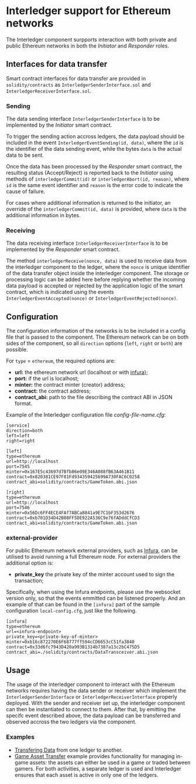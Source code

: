 # Interledger support for Ethereum networks

The Interledger component surpports interaction with both private and public Ethereum networks in both the *Initiator* and *Responder* roles. 

## Interfaces for data transfer

Smart contract interfaces for data transfer are provided in `solidity/contracts` as `InterledgerSenderInterface.sol` and `InterledgerReceiverInterface.sol`.

### Sending

The data sending interface `InterledgerSenderInterface` is to be implemented by the *Initiator* smart contract.

To trigger the sending action accross ledgers, the data payload should be included in the event `InterledgerEventSending(id, data)`, where the `id` is the identifier of the data sending event, while the bytes `data` is the actual data to be sent.

Once the data has been processed by the *Responder* smart contract, the resulting status (Accept/Reject) is reported back to the *Initiator* using methods of `interledgerCommit(id)` or `interledgerAbort(id, reason)`, where `id` is the same event identifier and `reason` is the error code to indicate the cause of failure.

For cases where additional information is returned to the initiator, an override of the `interledgerCommit(id, data)` is provided, where `data` is the additional information in bytes.

### Receiving

The data receiving interface `InterledgerReceiverInterface` is to be implemented by the *Responder* smart contract.

The method `interledgerReceive(nonce, data)` is used to receive data from the interledger component to the ledger, where the `nonce` is unique identifier of the data transfer object inside the interledger component. The storage or processing logic can be added here before replying whether the incoming data payload is accepted or rejected by the application logic of the smart contract, which is indicated using the events `InterledgerEventAccepted(nonce)` or `InterledgerEventRejected(nonce)`.

## Configuration

The configuration information of the networks is to be included in a config file that is passed to the component. The Ethereum network can be on both sides of the component, so all `direction` options (`left`, `right` or `both`) are possible.

For `type` =  `ethereum`, the required options are:

- **url:** the ethereum network url (localhost or with [infura](https://infura.io/));
- **port:** if the url is localhost;
- **minter:** the contract minter (creator) address;
- **contract:** the contract address;
- **contract_abi:** path to the file describing the contract ABI in JSON format.

Example of the Interledger configuration file *config-file-name.cfg*:

```
[service]
direction=both
left=left
right=right

[left]
type=ethereum
url=http://localhost
port=7545
minter=0x167E5c43697d7Bfb86e09E346A088fB63A461B11
contract=0x820381CE97F81Fd934359425699A730FAC6C0258
contract_abi=solidity/contracts/GameToken.abi.json

[right]
type=ethereum
url=http://localhost
port=7546
minter=0x56Dc6FF4ECE4FAf7ABCa8841a9E7C1bF353d2676
contract=0xb701D34D42B08FF5DE922A536C9e76fADddCfCD3
contract_abi=solidity/contracts/GameToken.abi.json
```

### external-provider
For public Ethereum network external providers, such as [Infura](https://infura.io/), can be utilised to avoid running a full Ethereum node. For external providers the additional option is:

- **private_key** the private key of the minter account used to sign the transaction;

Specifically, when using the Infura endpoints, please use the websocket version only, so that the events emmitted can be listened properly. And an example of that can be found in the `[infura]` part of the sample configuration `local-config.cfg`, just like the following.

```
[infura]
type=ethereum
url=<infura-endpoint>
private_key=<private-key-of-minter>
minter=0xb16c872270E6F68777ff594cCD6653cC51fa3840
contract=0x33d6fc7943D420a993B1314b7387a13c2bC475D5
contract_abi=./solidity/contracts/DataTransceiver.abi.json
```

## Usage
The usage of the interledger component to interact with the Ethereum networks requires having the data sender or receiver which implement the `InterledgerSenderInterface` or `InterledgerReceiverInterface` properly deployed. With the sender and receiver set up, the interledger component can then be instantiated to connect to them. After that, by emitting the specifc event described above, the data payload can be transferred and observed accross the two ledgers via the component.

### Examples

- [Transfering Data](./example-data_transfer.rst) from one ledger to another.
- [Game Asset Transfer](./example-game_asset_transfer.rst) example provides functionality for managing in-game assets: the assets can either be used in a game or traded between gamers. For both activities, a separate ledger is used and Interledger ensures that each asset is active in only one of the ledgers.

